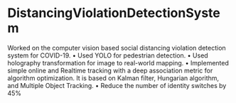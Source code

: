 # DistancingViolationDetectionSystem
 Worked on the computer vision based social distancing violation detection system for COVID-19.
• Used YOLO for pedestrian detection.
• Used holography transformation for image to real-world mapping.
• Implemented simple online and Realtime tracking with a deep association metric for algorithm optimization. It is
based on Kalman filter, Hungarian algorithm, and Multiple Object Tracking.
• Reduce the number of identity switches by 45%
